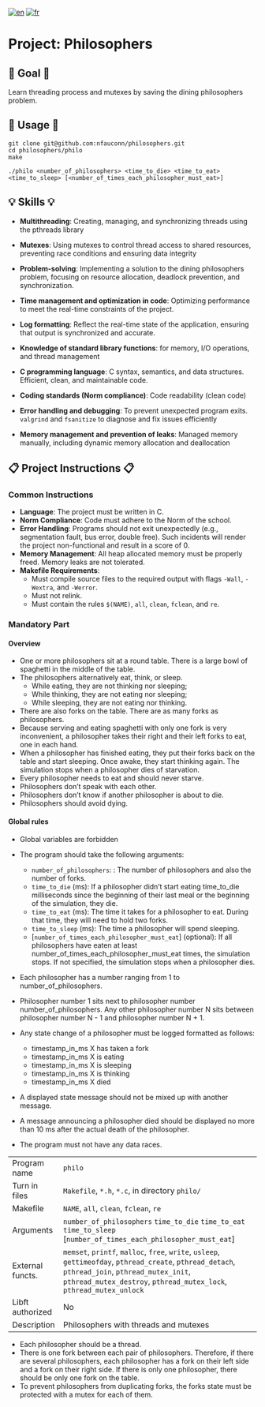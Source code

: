 [![en](https://img.shields.io/badge/lang-en-pink.svg)](https://github.com/nfauconn/philosophers/blob/master/README.md)
[![fr](https://img.shields.io/badge/lang-fr-purple.svg)](https://github.com/nfauconn/philosophers/blob/master/README.fr.md)

# Project: Philosophers

## 🏁 Goal 🏁

Learn threading process and mutexes by saving the dining philosophers problem.

## 🚀 Usage 🚀

```shell
git clone git@github.com:nfauconn/philosophers.git
cd philosophers/philo
make
```

```shell
./philo <number_of_philosophers> <time_to_die> <time_to_eat> <time_to_sleep> [<number_of_times_each_philosopher_must_eat>]
```

## 💡 Skills 💡

- **Multithreading**: Creating, managing, and synchronizing threads using the pthreads library

- **Mutexes**: Using mutexes to control thread access to shared resources, preventing race conditions and ensuring data integrity

- **Problem-solving**: Implementing a solution to the dining philosophers problem, focusing on resource allocation, deadlock prevention, and synchronization.

- **Time management and optimization in code**: Optimizing performance to meet the real-time constraints of the project.

- **Log formatting**: Reflect the real-time state of the application, ensuring that output is synchronized and accurate.

- **Knowledge of standard library functions**: for memory, I/O operations, and thread management

- **C programming language**: C syntax, semantics, and data structures. Efficient, clean, and maintainable code.

- **Coding standards (Norm compliance)**: Code readability (clean code)

- **Error handling and debugging**: To prevent unexpected program exits. `valgrind` and `fsanitize` to diagnose and fix issues efficiently

- **Memory management and prevention of leaks**: Managed memory manually, including dynamic memory allocation and deallocation

## 📋 Project Instructions 📋

### Common Instructions

- **Language**: The project must be written in C.
- **Norm Compliance**: Code must adhere to the Norm of the school.
- **Error Handling**: Programs should not exit unexpectedly (e.g., segmentation fault, bus error, double free). Such incidents will render the project non-functional and result in a score of 0.
- **Memory Management**: All heap allocated memory must be properly freed. Memory leaks are not tolerated.
- **Makefile Requirements**:
   - Must compile source files to the required output with flags `-Wall`, `-Wextra`, and `-Werror`.
   - Must not relink.
   - Must contain the rules `$(NAME)`, `all`, `clean`, `fclean`, and `re`.

### Mandatory Part

#### Overview

- One or more philosophers sit at a round table. There is a large bowl of spaghetti in the middle of the table.
- The philosophers alternatively eat, think, or sleep.
  - While eating, they are not thinking nor sleeping;
  - While thinking, they are not eating nor sleeping;
  - While sleeping, they are not eating nor thinking.
- There are also forks on the table. There are as many forks as philosophers.
- Because serving and eating spaghetti with only one fork is very inconvenient, a philosopher takes their right and their left forks to eat, one in each hand.
- When a philosopher has finished eating, they put their forks back on the table and start sleeping. Once awake, they start thinking again. The simulation stops when a philosopher dies of starvation.
- Every philosopher needs to eat and should never starve.
- Philosophers don’t speak with each other.
- Philosophers don’t know if another philosopher is about to die.
- Philosophers should avoid dying.

#### Global rules

- Global variables are forbidden
- The program should take the following arguments:
	- `number_of_philosophers`: : The number of philosophers and also the number of forks.
	- `time_to_die` (ms): If a philosopher didn’t start eating time_to_die milliseconds since the beginning of their last meal or the beginning of the simulation, they die.
	- `time_to_eat` (ms): The time it takes for a philosopher to eat.  During that time, they will need to hold two forks.
	- `time_to_sleep` (ms): The time a philosopher will spend sleeping.
	- [`number_of_times_each_philosopher_must_eat`] (optional): If all philosophers have eaten at least number_of_times_each_philosopher_must_eat times, the simulation stops. If not specified, the simulation stops when a philosopher dies.

- Each philosopher has a number ranging from 1 to number_of_philosophers.
- Philosopher number 1 sits next to philosopher number number_of_philosophers.  Any other philosopher number N sits between philosopher number N - 1 and philosopher number N + 1.

- Any state change of a philosopher must be logged formatted as follows:
	- timestamp_in_ms X has taken a fork
	- timestamp_in_ms X is eating
	- timestamp_in_ms X is sleeping
	- timestamp_in_ms X is thinking
	- timestamp_in_ms X died

- A displayed state message should not be mixed up with another message.

- A message announcing a philosopher died should be displayed no more than 10 ms after the actual death of the philosopher.

- The program must not have any data races.

| | |
--|--|
Program name | `philo` 
Turn in files | `Makefile`, `*.h`, `*.c`, in directory `philo/` 
Makefile  | `NAME`, `all`, `clean`, `fclean`, `re` 
Arguments  | `number_of_philosophers` `time_to_die` `time_to_eat` `time_to_sleep` [`number_of_times_each_philosopher_must_eat`]
External functs. | `memset`, `printf`, `malloc`, `free`, `write`, `usleep`, `gettimeofday`, `pthread_create`, `pthread_detach`, `pthread_join`, `pthread_mutex_init`, `pthread_mutex_destroy`, `pthread_mutex_lock`, `pthread_mutex_unlock`
Libft authorized | No
Description | Philosophers with threads and mutexes

- Each philosopher should be a thread.
- There is one fork between each pair of philosophers. Therefore, if there are several philosophers, each philosopher has a fork on their left side and a fork on their right side. If there is only one philosopher, there should be only one fork on the table.
- To prevent philosophers from duplicating forks, the forks state must be protected with a mutex for each of them.